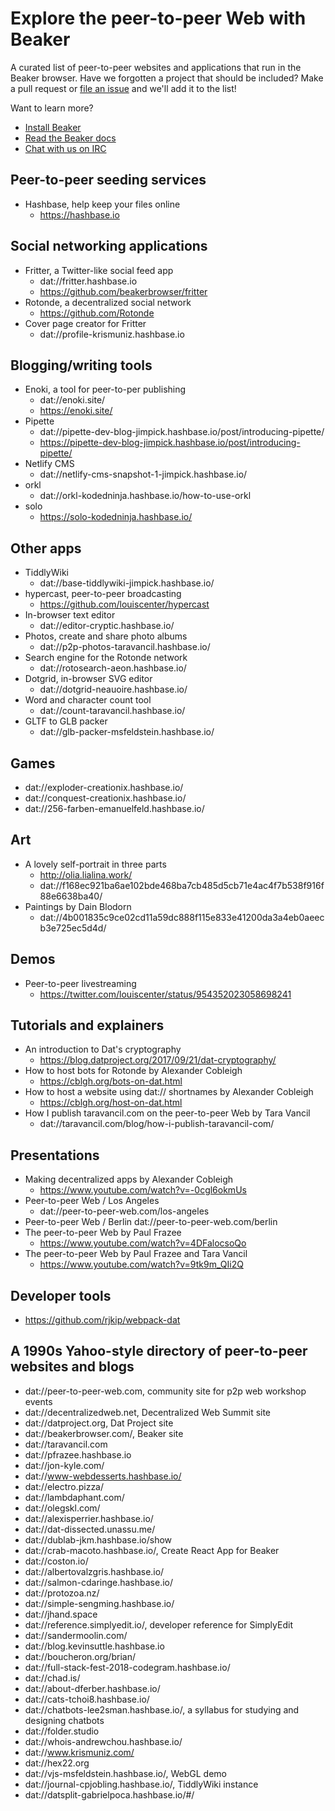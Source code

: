 # Explore the peer-to-peer Web with Beaker

A curated list of peer-to-peer websites and applications that run in the Beaker browser. Have we forgotten a project that should be included? Make a pull request or [file an issue](https://github.com/beakerbrowser/explore/issues) and we'll add it to the list!

Want to learn more?

- [Install Beaker](https://beakerbrowser.com/docs/install)
- [Read the Beaker docs](https://beakerbrowser.com/docs)
- [Chat with us on IRC](https://webchat.freenode.net/?channels=beakerbrowser)

## Peer-to-peer seeding services

- Hashbase, help keep your files online
  - https://hashbase.io

## Social networking applications

- Fritter, a Twitter-like social feed app
  - dat://fritter.hashbase.io
  - https://github.com/beakerbrowser/fritter
- Rotonde, a decentralized social network
  - https://github.com/Rotonde
- Cover page creator for Fritter
  - dat://profile-krismuniz.hashbase.io

## Blogging/writing tools

- Enoki, a tool for peer-to-per publishing
  - dat://enoki.site/
  - https://enoki.site/
- Pipette
  - dat://pipette-dev-blog-jimpick.hashbase.io/post/introducing-pipette/
  - https://pipette-dev-blog-jimpick.hashbase.io/post/introducing-pipette/
- Netlify CMS
  - dat://netlify-cms-snapshot-1-jimpick.hashbase.io/
- orkl
  - dat://orkl-kodedninja.hashbase.io/how-to-use-orkl
- solo
  - https://solo-kodedninja.hashbase.io/

## Other apps

- TiddlyWiki
  - dat://base-tiddlywiki-jimpick.hashbase.io/
- hypercast, peer-to-peer broadcasting
  - https://github.com/louiscenter/hypercast
- In-browser text editor
  - dat://editor-cryptic.hashbase.io/
- Photos, create and share photo albums
  - dat://p2p-photos-taravancil.hashbase.io/
- Search engine for the Rotonde network
  - dat://rotosearch-aeon.hashbase.io/
- Dotgrid, in-browser SVG editor
  - dat://dotgrid-neauoire.hashbase.io/
- Word and character count tool
  - dat://count-taravancil.hashbase.io/
- GLTF to GLB packer
  - dat://glb-packer-msfeldstein.hashbase.io/

## Games

- dat://exploder-creationix.hashbase.io/
- dat://conquest-creationix.hashbase.io/
- dat://256-farben-emanuelfeld.hashbase.io/

## Art

- A lovely self-portrait in three parts
  - http://olia.lialina.work/
  - dat://f168ec921ba6ae102bde468ba7cb485d5cb71e4ac4f7b538f916f88e6638ba40/
- Paintings by Dain Blodorn
  - dat://4b001835c9ce02cd11a59dc888f115e833e41200da3a4eb0aeecb3e725ec5d4d/

## Demos

- Peer-to-peer livestreaming
  - https://twitter.com/louiscenter/status/954352023058698241

## Tutorials and explainers

- An introduction to Dat's cryptography
  - https://blog.datproject.org/2017/09/21/dat-cryptography/
- How to host bots for Rotonde by Alexander Cobleigh
  - https://cblgh.org/bots-on-dat.html
- How to host a website using dat:// shortnames by Alexander Cobleigh
  - https://cblgh.org/host-on-dat.html
- How I publish taravancil.com on the peer-to-peer Web by Tara Vancil
  - dat://taravancil.com/blog/how-i-publish-taravancil-com/

## Presentations

- Making decentralized apps by Alexander Cobleigh
  - https://www.youtube.com/watch?v=-0cgl6okmUs
- Peer-to-peer Web / Los Angeles
  - dat://peer-to-peer-web.com/los-angeles
- Peer-to-peer Web / Berlin
  dat://peer-to-peer-web.com/berlin
- The peer-to-peer Web by Paul Frazee
  - https://www.youtube.com/watch?v=4DFalocsoQo
- The peer-to-peer Web by Paul Frazee and Tara Vancil
  - https://www.youtube.com/watch?v=9tk9m_QIi2Q

## Developer tools

- https://github.com/rjkip/webpack-dat

## A 1990s Yahoo-style directory of peer-to-peer websites and blogs

- dat://peer-to-peer-web.com, community site for p2p web workshop events
- dat://decentralizedweb.net, Decentralized Web Summit site
- dat://datproject.org, Dat Project site
- dat://beakerbrowser.com/, Beaker site
- dat://taravancil.com
- dat://pfrazee.hashbase.io
- dat://jon-kyle.com/
- dat://www-webdesserts.hashbase.io/
- dat://electro.pizza/
- dat://lambdaphant.com/
- dat://olegskl.com/
- dat://alexisperrier.hashbase.io/
- dat://dat-dissected.unassu.me/
- dat://dublab-jkm.hashbase.io/show
- dat://crab-macoto.hashbase.io/, Create React App for Beaker
- dat://coston.io/
- dat://albertovalzgris.hashbase.io/
- dat://salmon-cdaringe.hashbase.io/
- dat://protozoa.nz/
- dat://simple-sengming.hashbase.io/
- dat://jhand.space
- dat://reference.simplyedit.io/, developer reference for SimplyEdit
- dat://sandermoolin.com/
- dat://blog.kevinsuttle.hashbase.io
- dat://boucheron.org/brian/
- dat://full-stack-fest-2018-codegram.hashbase.io/
- dat://chad.is/
- dat://about-dferber.hashbase.io/
- dat://cats-tchoi8.hashbase.io/
- dat://chatbots-lee2sman.hashbase.io/, a syllabus for studying and designing chatbots
- dat://folder.studio
- dat://whois-andrewchou.hashbase.io/
- dat://www.krismuniz.com/
- dat://hex22.org
- dat://vjs-msfeldstein.hashbase.io/, WebGL demo
- dat://journal-cpjobling.hashbase.io/, TiddlyWiki instance
- dat://datsplit-gabrielpoca.hashbase.io/#/